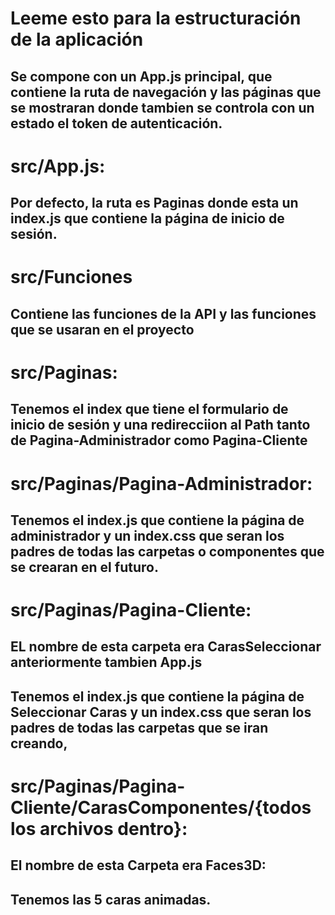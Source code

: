 # Leeme esto para la estructuración de la aplicación

## Se compone con un App.js principal, que contiene la ruta de navegación y las páginas que se mostraran donde tambien se controla con un estado el token de autenticación.

# src/App.js:
## Por defecto, la ruta es Paginas donde esta un index.js que contiene la página de inicio de sesión.

# src/Funciones
## Contiene las funciones de la API y las funciones que se usaran en el proyecto

# src/Paginas: 
## Tenemos el index que tiene el formulario de inicio de sesión y una redirecciion al Path tanto de Pagina-Administrador como Pagina-Cliente

# src/Paginas/Pagina-Administrador: 
## Tenemos el index.js que contiene la página de administrador y un index.css que seran los padres de todas las carpetas o componentes que se crearan en el futuro.

# src/Paginas/Pagina-Cliente:
## EL nombre de esta carpeta era CarasSeleccionar anteriormente tambien App.js
## Tenemos el index.js que contiene la página de Seleccionar Caras y un index.css que seran los padres de todas las carpetas que se iran creando, 

# src/Paginas/Pagina-Cliente/CarasComponentes/{todos los archivos dentro}:
## El nombre de esta Carpeta era Faces3D:
## Tenemos las 5 caras animadas.

